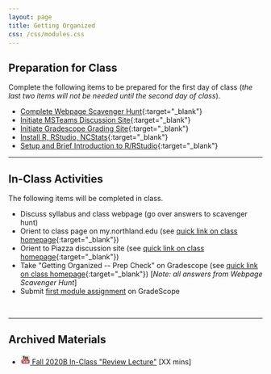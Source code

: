 ```yaml
---
layout: page
title: Getting Organized
css: /css/modules.css
---
```



## Preparation for Class

Complete the following items to be prepared for the first day of class (*the last two items will not be needed until the second day of class*).

* [Complete Webpage Scavenger Hunt](Prep/GetOrganized_Hunt){:target="_blank"}
* [Initiate MSTeams Discussion Site](Prep/GetOrganized_MSTeams){:target="_blank"}
* [Initiate Gradescope Grading Site](Prep/GetOrganized_Gradescope){:target="_blank"}
* [Install R, RStudio, NCStats](../bookR/RStart.html#installing-r-and-rstudio){:target="_blank"}
* [Setup and Brief Introduction to R/RStudio](bookR/RStart.html){:target="_blank"}

----

## In-Class Activities

The following items will be completed in class.

* Discuss syllabus and class webpage (go over answers to scavenger hunt)
* Orient to class page on my.northland.edu (see [quick link on class homepage](../){:target="_blank"})
* Orient to Piazza discussion site (see [quick link on class homepage](../){:target="_blank"})
* Take "Getting Organized -- Prep Check" on Gradescope (see [quick link on class homepage](../){:target="_blank"}) [*Note: all answers from Webpage Scavenger Hunt*]
* Submit [first module assignment](CE/GetOrganized_CE1) on GradeScope

&nbsp;

----

## Archived Materials

* [![YouTube](../img/youtube.png) Fall 2020B In-Class "Review Lecture"]() [XX mins]
